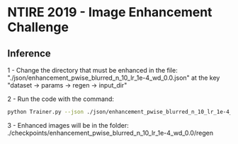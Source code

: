 # NTIRE 2019 - Image Enhancement Challenge

## Inference

1 - Change the directory that must be enhanced in the file: "./json/enhancement\_pwise\_blurred\_n\_10\_lr\_1e-4\_wd\_0.0.json" at the key "dataset -> params -> regen -> input_dir"

2 - Run the code with the command: 

```sh
python Trainer.py --json ./json/enhancement_pwise_blurred_n_10_lr_1e-4_wd_0.0.json --regen
```

3 - Enhanced images will be in the folder: ./checkpoints/enhancement_pwise_blurred_n_10_lr_1e-4_wd_0.0/regen
